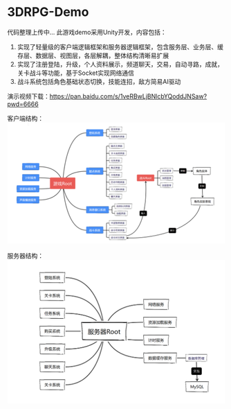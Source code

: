 # 3DRPG-Demo
代码整理上传中...
此游戏demo采用Unity开发，内容包括：

1. 实现了轻量级的客户端逻辑框架和服务器逻辑框架，包含服务层、业务层、缓存层、数据层、视图层，各层解耦，整体结构清晰易扩展
2. 实现了注册登陆，升级，个人资料展示，频道聊天，交易，自动寻路，成就，关卡战斗等功能，基于Socket实现网络通信
3. 战斗系统包括角色基础状态切换，技能连招，敌方简易AI驱动

演示视频下载：https://pan.baidu.com/s/1veRBwLjBNlcbYQoddJNSaw?pwd=6666 

客户端结构：
![image](https://github.com/JohnsonEvens/3DRPG-Demo/blob/main/demo%20img/%E5%AE%A2%E6%88%B7%E7%AB%AF%E6%9E%B6%E6%9E%84.png)

服务器结构：
![image](https://github.com/JohnsonEvens/3DRPG-Demo/blob/main/demo%20img/%E6%9C%8D%E5%8A%A1%E5%99%A8%E6%9E%B6%E6%9E%84.png)
